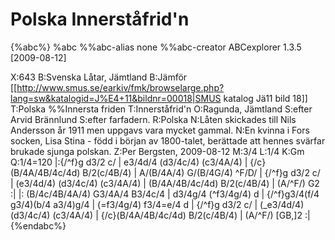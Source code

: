 # Polska Innerståfrid'n

{%abc%}
%abc
%%abc-alias none
%%abc-creator ABCexplorer 1.3.5 [2009-08-12]

X:643
B:Svenska Låtar, Jämtland
B:Jämför [[http://www.smus.se/earkiv/fmk/browselarge.php?lang=sw&katalogid=J%E4+11&bildnr=00018|SMUS katalog Jä11 bild 18]]
T:Polska
%%Innersta friden
T:Innerståfrid'n
O:Ragunda, Jämtland
S:efter Arvid Brännlund
S:efter farfadern.
R:Polska
N:Låten skickades till Nils Andersson år 1911 men uppgavs vara mycket gammal.
N:En kvinna i Fors socken, Lisa Stina - född i början av 1800-talet, berättade att hennes svärfar brukade sjunga polskan.
Z:Per Bergsten, 2009-08-12
M:3/4
L:1/4
K:Gm
Q:1/4=120
|:{/^f}g d3/2 c/ | e3/4d/4 (d3/4c/4) (c3/4A/4) | {/c}(B/4A/4B/4c/4d) B/2(c/4B/4) | A/(B/4A/4) G/(B/4G/4) ^F/D/ |
{/^f}g d3/2 c/ | (e3/4d/4) (d3/4c/4) (c3/4A/4) | (B/4A/4B/4c/4d) B/2(c/4B/4) | (A/^F/) G2 :|
|: (B/4c/4B/4A/4) G3/4A/4 B3/4c/4 | d3/4g/4 (^f3/4g/4) d | {/^f}g3/4(f/4 g3/4)(b/4 a3/4)g/4 | (=f3/4g/4) f3/4=e/4 d |
{/^f}g d3/2 c/ | (_e3/4d/4) (d3/4c/4) (c3/4A/4) | {/c}(B/4A/4B/4c/4d) B/2(c/4B/4) | (A/^F/) [GB,]2 :|
{%endabc%}

